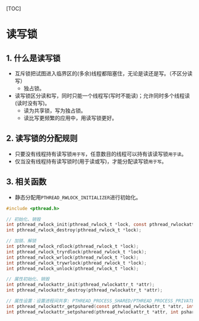 [TOC]

# 读写锁

## 1. 什么是读写锁
* 互斥锁把试图进入临界区的(多余)线程都阻塞住，无论是读还是写。（不区分读写）
    * 独占锁。
* 读写锁区分读和写，同时只能一个线程写(写时不能读)；允许同时多个线程读(读时没有写)。
    * 读为共享锁，写为独占锁。
    * 读比写更频繁的应用中，用读写锁更好。

## 2. 读写锁的分配规则
* 只要没有线程持有读写锁`用于写`，任意数目的线程可以持有该读写锁`用于读`。
* 仅当没有线程持有读写锁时(用于读或写)，才能分配读写锁`用于写`。

## 3. 相关函数
* 静态分配用`PTHREAD_RWLOCK_INITIALIZER`进行初始化。
```c
#include <pthread.h>

// 初始化、销毁
int pthread_rwlock_init(pthread_rwlock_t *lock, const pthread_rwlockattr_t *attr);
int pthread_rwlock_destroy(pthread_rwlock_t *lock);

// 加锁、解锁
int pthread_rwlock_rdlock(pthread_rwlock_t *lock);
int pthread_rwlock_tryrdlock(pthread_rwlock_t *lock);
int pthread_rwlock_wrlock(pthread_rwlock_t *lock);
int pthread_rwlock_trywrlock(pthread_rwlock_t *lock);
int pthread_rwlock_unlock(pthread_rwlock_t *lock);

// 属性初始化、销毁
int pthread_rwlockattr_init(pthread_rwlockattr_t *attr);
int pthread_rwlockattr_destroy(pthread_rwlockattr_t *attr);

// 属性设置：设置进程间共享: PTHREAD_PROCESS_SHARED/PTHREAD_PROCESS_PRIVATE
int pthread_rwlockattr_getpshared(const pthread_rwlockattr_t *attr, int *pshared);
int pthread_rwlockattr_setpshared(pthread_rwlockattr_t *attr, int pshared);
```
